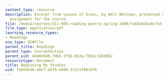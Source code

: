 ```yaml
---
content_type: resource
description: Excerpt from Leaves of Grass, by Walt Whitman, presented as a reading
  assignment for the course.
file: /media/courses/21l-004-reading-poetry-spring-2009/fa65de3ba0cfa5f9a9491c521f88c8f6_MIT21l_004s09_read03_whitman.pdf
file_type: application/pdf
learning_resource_types:
- Readings
ocw_type: OCWFile
parent_title: Readings
parent_type: CourseSection
parent_uid: d440e948-7d65-1f5b-bb3a-7b61c145d962
resourcetype: Document
title: Beginning My Studies
uid: fa65de3b-a0cf-a5f9-a949-1c521f88c8f6
---
```

